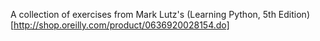 A collection of exercises from Mark Lutz's (Learning Python, 5th Edition)[http://shop.oreilly.com/product/0636920028154.do]
